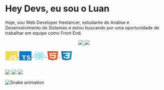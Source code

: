<h1>Hey Devs, eu sou o Luan</h1>
  
  Hoje, sou Web Developer freelancer, estudante de Análise e Desenvolvimento de Sistemas e estou buscando por uma oportunidade de trabalhar em equipe como Front End.

<div align="center">
  <a href="https://github.com/luanitalodev">
  <img height="150em" src="https://github-readme-stats.vercel.app/api?username=luanitalodev&show_icons=true&theme=nord&include_all_commits=true&count_private=true"/>
  <img height="150em" src="https://github-readme-stats.vercel.app/api/top-langs/?username=luanitalodev&layout=compact&langs_count=7&theme=nord"/>
</div>

  <div style="display: inline_block"><br>
  <img align="center" alt="luanitalo.dev-Js" height="30" width="40" src="https://raw.githubusercontent.com/devicons/devicon/master/icons/javascript/javascript-plain.svg">
  <img align="center" alt="luanitalo.dev-Ts" height="30" width="40" src="https://raw.githubusercontent.com/devicons/devicon/master/icons/typescript/typescript-plain.svg">
  <img align="center" alt="luanitalo.dev-React" height="30" width="40" src="https://raw.githubusercontent.com/devicons/devicon/master/icons/react/react-original.svg">
  <img align="center" alt="luanitalo.dev-HTML" height="30" width="40" src="https://raw.githubusercontent.com/devicons/devicon/master/icons/html5/html5-original.svg">
  <img align="center" alt="luanitalo-CSS" height="30" width="40" src="https://raw.githubusercontent.com/devicons/devicon/master/icons/css3/css3-original.svg">
</div>
  
##
  <div> 
    <a href="https://www.instagram.com/luanitalo.dev/" target="_blank"><img src="https://img.shields.io/badge/-Instagram-%23E4405F?style=for-the-     badge&logo=instagram&logoColor=white" target="_blank"></a>
    <a href = "mailto:luanitalo.dev@gmail.com"><img src="https://img.shields.io/badge/Gmail-D14836?style=for-the-badge&logo=gmail&logoColor=white" target="_blank"></a>
    <a href="https://www.linkedin.com/in/luanitalodev/" target="_blank"><img src="https://img.shields.io/badge/LinkedIn-0077B5?style=for-the-badge&logo=linkedin&logoColor=white" target="_blank"></a> 
 
  ![Snake animation](https://github.com/LuanItaloDev/luanitalodev/blob/output/github-contribution-grid-snake.svg)
 
</div>
